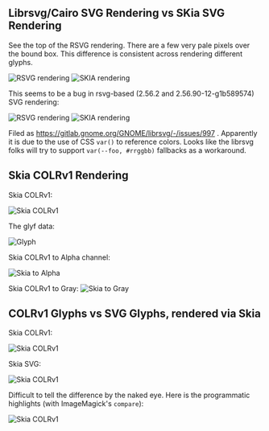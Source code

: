 ## Librsvg/Cairo SVG Rendering vs SKia SVG Rendering

See the top of the RSVG rendering. There are a few very pale pixels over the bound box. This difference
is consistent across rendering different glyphs.

![RSVG rendering](ftgrid-rsvg.png)
![SKIA rendering](ftgrid-skia.png)

This seems to be a bug in rsvg-based (2.56.2 and 2.56.90-12-g1b589574) SVG rendering:

![RSVG rendering](ftgrid-Nabla-rsvg.png)
![SKIA rendering](ftgrid-Nabla-skia.png)

Filed as https://gitlab.gnome.org/GNOME/librsvg/-/issues/997 . Apparently it
is due to the use of CSS `var()` to reference colors. Looks like the
librsvg folks will try to support `var(--foo, #rrggbb)` fallbacks
as a workaround.

## Skia COLRv1 Rendering

Skia COLRv1:

![Skia COLRv1](ftgrid-colrv1.png)

The glyf data:

![Glyph](ftgrid-glyf.png)

Skia COLRv1 to Alpha channel:

![Skia to Alpha](ftgrid-kAlpha.png)

Skia COLRv1 to Gray:
![Skia to Gray](ftgrid-kGray.png)

## COLRv1 Glyphs vs SVG Glyphs, rendered via Skia

Skia COLRv1:

![Skia COLRv1](ftgrid-colrv1.png)

Skia SVG:

![Skia COLRv1](ftgrid-SVG.png)

Difficult to tell the difference by the naked eye. Here is the programmatic highlights (with ImageMagick's `compare`):

![Skia COLRv1](ftgrid-diff.png)
